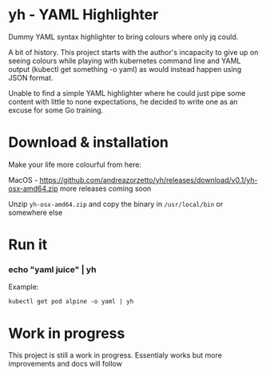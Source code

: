 # yh - YAML Highlighter

Dummy YAML syntax highlighter to bring colours where only jq could.

A bit of history. This project starts with the author's incapacity to give up on seeing colours while playing with kubernetes command line and YAML output (kubectl get something -o yaml) as would instead happen using JSON format.

Unable to find a simple YAML highlighter where he could just pipe some content with little to none expectations, he decided to write one as an excuse for some Go training.

# Download & installation

Make your life more colourful from here:

MacOS - https://github.com/andreazorzetto/yh/releases/download/v0.1/yh-osx-amd64.zip
more releases coming soon

Unzip `yh-osx-amd64.zip` and copy the binary in `/usr/local/bin` or somewhere else

# Run it

### echo "yaml juice" | yh

Example: 

`kubectl get pod alpine -o yaml | yh`

# Work in progress

This project is still a work in progress. Essentialy works but more improvements and docs will follow
